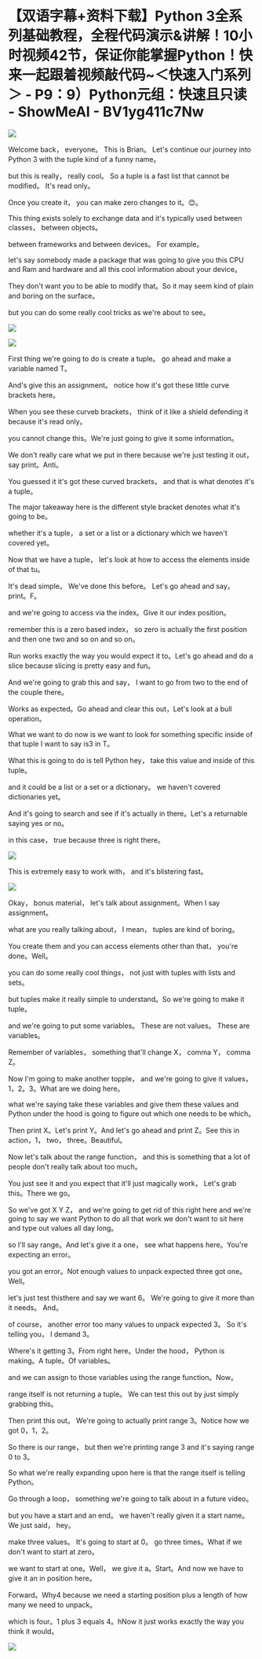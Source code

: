 # 【双语字幕+资料下载】Python 3全系列基础教程，全程代码演示&讲解！10小时视频42节，保证你能掌握Python！快来一起跟着视频敲代码~＜快速入门系列＞ - P9：9）Python元组：快速且只读 - ShowMeAI - BV1yg411c7Nw

![](img/1a6d1245cd7135a10f1445c03c8aba8f_0.png)

Welcome back， everyone。 This is Brian。 Let's continue our journey into Python 3 with the tuple kind of a funny name。

 but this is really， really cool。 So a tuple is a fast list that cannot be modified。 It's read only。

 Once you create it， you can make zero changes to it。😊。

This thing exists solely to exchange data and it's typically used between classes， between objects。

 between frameworks and between devices。 For example。

 let's say somebody made a package that was going to give you this CPU and Ram and hardware and all this cool information about your device。

 They don't want you to be able to modify that。So it may seem kind of plain and boring on the surface。

 but you can do some really cool tricks as we're about to see。



![](img/1a6d1245cd7135a10f1445c03c8aba8f_2.png)

![](img/1a6d1245cd7135a10f1445c03c8aba8f_3.png)

First thing we're going to do is create a tuple。 go ahead and make a variable named T。

And's give this an assignment。 notice how it's got these little curve brackets here。

When you see these curveb brackets， think of it like a shield defending it because it's read only。

 you cannot change this。We're just going to give it some information。

 We don't really care what we put in there because we're just testing it out， say print。Anti。

You guessed it it's got these curved brackets， and that is what denotes it's a tuple。

The major takeaway here is the different style bracket denotes what it's going to be。

 whether it's a tuple， a set or a list or a dictionary which we haven't covered yet。

Now that we have a tuple， let's look at how to access the elements inside of that tu。

 It's dead simple。 We've done this before。 Let's go ahead and say， print。F。

 and we're going to access via the index。Give it our index position。

 remember this is a zero based index， so zero is actually the first position and then one two and so on and so on。

Run works exactly the way you would expect it to。Let's go ahead and do a slice because slicing is pretty easy and fun。

And we're going to grab this and say， I want to go from two to the end of the couple there。

Works as expected。Go ahead and clear this out，Let's look at a bull operation。

What we want to do now is we want to look for something specific inside of that tuple I want to say is3 in T。

What this is going to do is tell Python hey， take this value and inside of this tuple。

 and it could be a list or a set or a dictionary。 we haven't covered dictionaries yet。

And it's going to search and see if it's actually in there。Let's a returnable saying yes or no。

 in this case， true because three is right there。

![](img/1a6d1245cd7135a10f1445c03c8aba8f_5.png)

This is extremely easy to work with， and it's blistering fast。



![](img/1a6d1245cd7135a10f1445c03c8aba8f_7.png)

Okay， bonus material， let's talk about assignment。When I say assignment。

 what are you really talking about， I mean， tuples are kind of boring。

 You create them and you can access elements other than that， you're done。Well。

 you can do some really cool things， not just with tuples with lists and sets。

 but tuples make it really simple to understand。So we're going to make it tuple。

 and we're going to put some variables。 These are not values。 These are variables。

 Remember of variables， something that'll change X， comma Y， comma Z。

Now I'm going to make another topple， and we're going to give it values，1，2。3。What are we doing here。

 what we're saying take these variables and give them these values and Python under the hood is going to figure out which one needs to be which。

Then print X。Let's print Y。And let's go ahead and print Z。See this in action，1， two， three。Beautiful。

Now let's talk about the range function， and this is something that a lot of people don't really talk about too much。

You just see it and you expect that it'll just magically work， Let's grab this。There we go。

 So we've got X Y Z， and we're going to get rid of this right here and we're going to say we want Python to do all that work we don't want to sit here and type out values all day long。

 so I'll say range。And let's give it a one， see what happens here。You're expecting an error。

 you got an error。Not enough values to unpack expected three got one。Well。

 let's just test thisthere and say we want 6。 We're going to give it more than it needs。 And。

 of course， another error too many values to unpack expected 3。 So it's telling you， I demand 3。

 Where's it getting 3。From right here。Under the hood， Python is making。A tuple。Of variables。

 and we can assign to those variables using the range function。Now。

 range itself is not returning a tuple。 We can test this out by just simply grabbing this。

Then print this out。 We're going to actually print range 3。Notice how we got 0，1，2。

 So there is our range， but then we're printing range 3 and it's saying range 0 to 3。

So what we're really expanding upon here is that the range itself is telling Python。

Go through a loop， something we're going to talk about in a future video。

 but you have a start and an end。 we haven't really given it a start name。 We just said， hey。

 make three values。 It's going to start at 0。 go three times。What if we don't want to start at zero。

 we want to start at one。Well， we give it a。Start。And now we have to give it an in position here。

Forward。Why4 because we need a starting position plus a length of how many we need to unpack。

 which is four。1 plus 3 equals 4。hNow it just works exactly the way you think it would。



![](img/1a6d1245cd7135a10f1445c03c8aba8f_9.png)